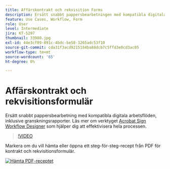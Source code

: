 ```yaml
---
title: Affärskontrakt och rekvisition Forms
description: Ersätt snabbt pappersbearbetningen med kompatibla digitala arbetsflöden, inklusive granskningsrapporter
feature: Use Cases, Workflow, Form
role: User
level: Intermediate
jira: KT-5297
thumbnail: 33980.jpg
exl-id: 44e3cf09-891c-4bdc-be58-3265adc53f10
source-git-commit: cda31f3acd9215184ba88dcb7c5ffd3e0cd3ac05
workflow-type: tm+mt
source-wordcount: '65'
ht-degree: 0%

---
```


# Affärskontrakt och rekvisitionsformulär

Ersätt snabbt pappersbearbetning med kompatibla digitala arbetsflöden, inklusive granskningsrapporter. Läs mer om verktyget [Acrobat Sign Workflow Designer](../admin/building-a-custom-workflow.md) som hjälper dig att effektivisera hela processen.

>[!VIDEO](https://video.tv.adobe.com/v/33980?quality=12&learn=on&hidetitle=true)

Markera om du vill hämta eller öppna ett steg-för-steg-recept från PDF för kontrakt och rekvisitionsformulär.

[![Hämta PDF-receptet](../assets/acrobat_PDF_96.png)](../assets/adobe-sign_set_up_a_workflow_use_case.pdf)

